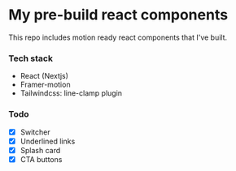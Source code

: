 # My pre-build react components

This repo includes motion ready react components that I've built.

### Tech stack

- React (Nextjs)
- Framer-motion
- Tailwindcss: line-clamp plugin

### Todo

- [x] Switcher 
- [x] Underlined links
- [x] Splash card
- [x] CTA buttons